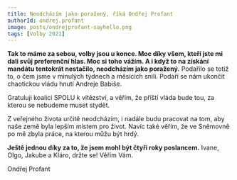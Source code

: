 ```yaml
---
title: Neodcházím jako poražený, říká Ondřej Profant
authorId: ondrej.profant
image: posts/ondrejprofant-sayhello.png
tags: [Volby 2021]
---
```


**Tak to máme za sebou, volby jsou u konce. Moc díky všem, kteří jste mi dali svůj preferenční hlas. Moc si toho vážím. A i když to na získání mandátu tentokrát nestačilo, neodcházím jako poražený.** Podařilo se totiž to, o čem jsme v minulých týdnech a měsících snili. Podaří se nám ukončit chaotickou vládu hnutí Andreje Babiše.

Gratuluji koalici SPOLU k vítězství, a věřím, že příští vláda bude tou, za kterou se nebudeme muset stydět.

Z veřejného života určitě neodcházím, i nadále budu pracovat na tom, aby naše země byla lepším místem pro život. Navíc také věřím, že ve Sněmovně po mě zbyla práce, na kterou můžu být hrdý.

**Ještě jednou díky za to, že jsem mohl být čtyři roky poslancem.** Ivane, Olgo, Jakube a Kláro, držte se! Věřím Vám.

Ondřej Profant
